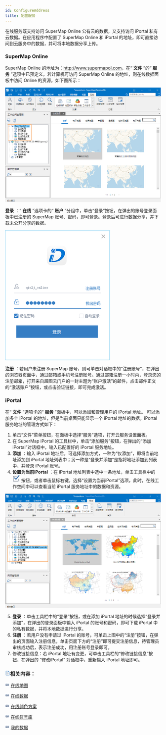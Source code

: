 ```yaml
---
id: ConfigureAddress
title: 配置服务
---  
```


在线服务既支持访问 SuperMap Online 公有云的数据，又支持访问 iPortal 私有云数据。在应用程序中配置了 SuperMap Online
和 iPortal 的地址，即可直接访问到云服务中的数据，并可将本地数据分享上传。

### SuperMap Online

SuperMap Online 的地址为：<http://www.supermapol.com>，在“ **文件** ”的“ **服务**
”选项中已预定义。若计算机可访问 SuperMap Online 的地址，则在线数据面板中访问 Online 的资源，如下图所示：

![](img/OnlineResource.png)  

**登录** ：“ **在线** ”选项卡的“ **账户** ”分组中，单击“登录”按钮，在弹出的账号登录面板中已注册的 SuperMap
账号、密码，即可登录。登录后可进行数据分享，并下载未公开分享的数据。

![](img/SignIn_Online.png)  

**注册** ：若用户未注册 SuperMap
账号，则可单击对话框中的“注册账号”，在弹出的浏览器页面中，通过邮箱或手机号注册账号。通过邮箱注册一小时内，登录您的注册邮箱，打开来自超图云门户的一封主题为“账户激活”的邮件，点击邮件正文的“激活账户”按钮，或点击验证链接，即可完成激活。

### iPortal

在“ **文件** ”选项卡的“ **服务** ”面板中，可以添加和管理用户的 iPortal 地址。 可以添加多个 iPortal
的地址，但是当前桌面只能显示一个 iPortal 地址的数据。iPortal 服务地址的管理方式如下：

1. 单击“文件”菜单按钮，在面板中选择“服务”选项，打开云服务设置面板。
2. 在 SuperMap iPortal 的工具栏中，单击“添加服务”按钮，在弹出的“添加 iPortal”对话框中，输入已配置好的 iPortal 服务地址。
3. **添加** ：输入 iPortal 地址后，可选择添加方式，一种为“仅添加”，即将当前地址添加到 iPortal 地址列表中；另一种是“登录并添加”是指将地址添加到列表中，并登录 iPortal 账号。
4. **设置为当前iPortal** ：在 iPortal 地址列表中选中一条地址，单击工具栏中的 ![](img/Selected.png) 按钮，或者单击鼠标右键，选择“设置为当前iPortal”选项，此时，在线工作空间中可以查看当前 iPortal 服务地址中的数据和资源。  

![](img/IPortalResource.png)  

5. **登录** ：单击工具栏中的“登录”按钮，或在添加 iPortal 地址的时候选择“登录并添加”，在弹出的登录面板中输入 iPortal 的账号和密码，即可下载 iPortal 中的私有数据，并将本地数据进行分享。
6. **注册** ：若用户没有申请过 iPortal 的账号，可单击上图中的“注册”按钮，在弹出的页面输入注册信息，单击页面下方的“注册”即可提交注册信息，待管理员审核成功后，表示注册成功，用注册账号登录即可。
7. 修改链接信息：若 iPortal 地址有变更，可单击工具栏的“修改链接信息”按钮，在弹出的 “修改iPortal” 对话框中，重新输入 iPortal 地址即可。

### ![](../img/read.gif)相关内容：

![](../img/smalltitle.png) [在线地图](OnlineMap.htm)

![](../img/smalltitle.png) [在线数据](OnlineData.htm)

![](../img/smalltitle.png) [在线颜色方案](OnlineColorSchemes.htm)

![](../img/smalltitle.png) [在线符号库](OnlineSymbol.htm)

![](../img/smalltitle.png) [我的数据](OnlineMyData.htm)

